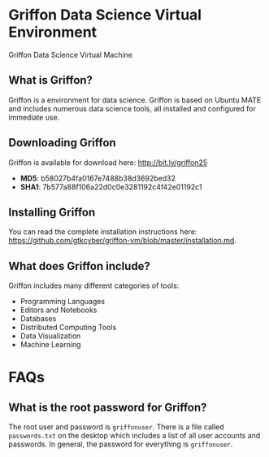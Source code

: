 # Griffon Data Science Virtual Environment
Griffon Data Science Virtual Machine

## What is Griffon?
Griffon is a environment for data science.  Griffon is based on Ubuntu MATE and includes numerous data science tools, all installed and configured for immediate use.

## Downloading Griffon
Griffon is available for download here: http://bit.ly/griffon25

* **MD5**: b58027b4fa0167e7488b38d3692bed32
* **SHA1**: 7b577a88f106a22d0c0e3281192c4f42e01192c1

## Installing Griffon
You can read the complete installation instructions here: https://github.com/gtkcyber/griffon-vm/blob/master/installation.md.

## What does Griffon include?
Griffon includes many different categories of tools:

* Programming Languages
* Editors and Notebooks
* Databases
* Distributed Computing Tools
* Data Visualization
* Machine Learning

# FAQs
## What is the root password for Griffon?
The root user and password is `griffonuser`. There is a file called `passwords.txt` on the desktop which includes a list of all user accounts and passwords.  In general, the password for everything is `griffonuser`.
